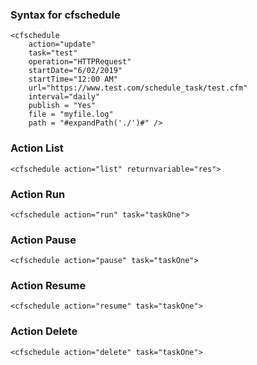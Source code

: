 ### Syntax for cfschedule

```luceescript
<cfschedule
    action="update"
    task="test"
    operation="HTTPRequest"
    startDate="6/02/2019"
    startTime="12:00 AM"
    url="https://www.test.com/schedule_task/test.cfm"
    interval="daily"
    publish = "Yes"
    file = "myfile.log"
    path = "#expandPath('./')#" />
```

### Action List

```luceescript
<cfschedule action="list" returnvariable="res">
```

### Action Run

```luceescript
<cfschedule action="run" task="taskOne">
```

### Action Pause

```luceescript
<cfschedule action="pause" task="taskOne">
```

### Action Resume

```luceescript
<cfschedule action="resume" task="taskOne">
```

### Action Delete

```luceescript
<cfschedule action="delete" task="taskOne">
```